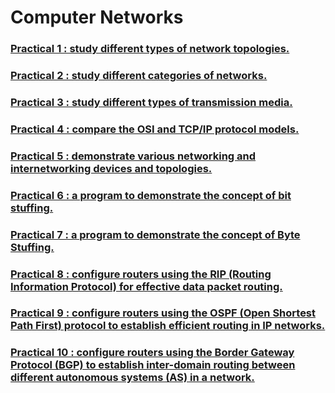 # Computer Networks

### [Practical 1 : study different types of network topologies.](./cn/practical-1)

### [Practical 2 : study different categories of networks.](./cn/practical-2)

### [Practical 3 : study different types of transmission media.](./cn/practical-3)

### [Practical 4 : compare the OSI and TCP/IP protocol models.](./cn/practical-4)

### [Practical 5 : demonstrate various networking and internetworking devices and topologies.](./cn/practical-5)

### [Practical 6 : a program to demonstrate the concept of bit stuffing.](./cn/practical-6)

### [Practical 7 : a program to demonstrate the concept of Byte Stuffing.](./cn/practical-7)

### [Practical 8 : configure routers using the RIP (Routing Information Protocol) for effective data packet routing.](./cn/practical-8)

### [Practical 9 : configure routers using the OSPF (Open Shortest Path First) protocol to establish efficient routing in IP networks.](./cn/practical-9)

### [Practical 10 : configure routers using the Border Gateway Protocol (BGP) to establish inter-domain routing between different autonomous systems (AS) in a network.](./cn/practical-10)